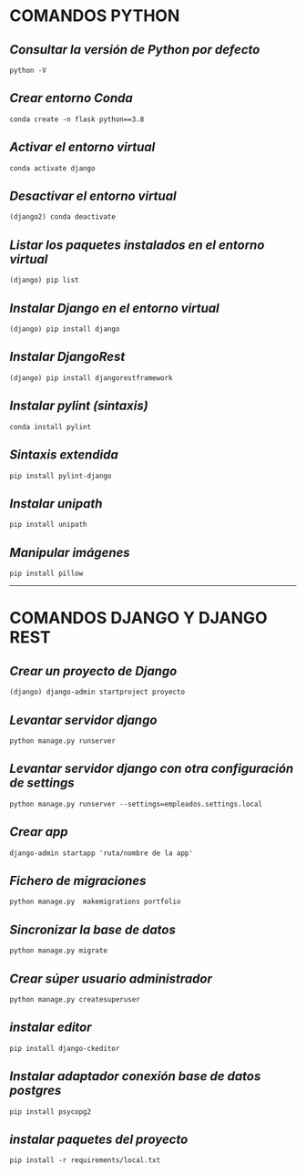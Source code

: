 # COMANDOS PYTHON
## _Consultar la versión de Python por defecto_
```
python -V
```
## _Crear entorno Conda_
```
conda create -n flask python==3.8
```
## _Activar el entorno virtual_
```
conda activate django
```
## _Desactivar el entorno virtual_
```
(django2) conda deactivate
```
## _Listar los paquetes instalados en el entorno virtual_
```
(django) pip list
```
## _Instalar Django en el entorno virtual_
```
(django) pip install django
```
## _Instalar DjangoRest_
```
(django) pip install djangorestframework
```
## _Instalar pylint (sintaxis)_
```
conda install pylint
```
## _Sintaxis extendida_
```
pip install pylint-django
```
## _Instalar unipath_
```
pip install unipath
```
## _Manipular imágenes_
```
pip install pillow
```
___
# COMANDOS DJANGO Y DJANGO REST
## _Crear un proyecto de Django_
```
(django) django-admin startproject proyecto
```
## _Levantar servidor django_
```
python manage.py runserver
```
## _Levantar servidor django con otra configuración de settings_
```
python manage.py runserver --settings=empleados.settings.local
```
## _Crear app_
```
django-admin startapp 'ruta/nombre de la app'
```
## _Fichero de migraciones_
```
python manage.py  makemigrations portfolio
```
## _Sincronizar la base de datos_
```
python manage.py migrate
```
## _Crear súper usuario administrador_
```
python manage.py createsuperuser
```
## _instalar editor_
```
pip install django-ckeditor
```
## _Instalar adaptador conexión base de datos postgres_
```
pip install psycopg2
```
## _instalar paquetes del proyecto_
```
pip install -r requirements/local.txt
```